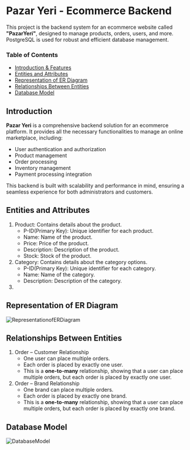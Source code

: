 #  Pazar Yeri - Ecommerce Backend

This project is the backend system for an ecommerce website called **"PazarYeri"**, designed to manage products, orders, users, and more. 
PostgreSQL is used for robust and efficient database management.

### Table of Contents
- [Introduction & Features](#introduction)
- [Entities and Attributes](#entities-and-attributes)
- [Representation of ER Diagram](#representation-of-er-diagram)
- [Relationships Between Entities](#relationships-between-entities)
- [Database Model](#database-model)

## Introduction

**Pazar Yeri** is a comprehensive backend solution for an ecommerce platform. It provides all the necessary functionalities to manage an online marketplace, including:

- User authentication and authorization
- Product management
- Order processing
- Inventory management
- Payment processing integration

This backend is built with scalability and performance in mind, ensuring a seamless experience for both administrators and customers.

## Entities and Attributes
1. Product: Contains details about the product.
   - P-ID(Primary Key): Unique identifier for each product.
   - Name: Name of the product.
   - Price: Price of the product.
   - Description: Description of the product.
   - Stock: Stock of the product.
2. Category: Contains details about the category options.
   - P-ID(Primary Key): Unique identifier for each category.
   - Name: Name of the category.
   - Description: Description of the category.
3. 


## Representation of ER Diagram

![RepresentationofERDiagram](https://github.com/ilsusunal/PazarYeri-backend/assets/148697098/4caee880-19a4-4f98-aadd-352c6d04b327)

## Relationships Between Entities

1. Order – Customer Relationship 
   - One user can place multiple orders.
   - Each order is placed by exactly one user.
   - This is a **one-to-many** relationship, showing that a user can place multiple orders, but each order is placed by exactly one user.
2. Order – Brand Relationship
    - One brand can place multiple orders.
    - Each order is placed by exactly one brand.
    - This is a **one-to-many** relationship, showing that a user can place multiple orders, but each order is placed by exactly one brand.


## Database Model

![DatabaseModel](https://github.com/ilsusunal/PazarYeri-backend/assets/148697098/b353aa72-784f-4110-acc9-f4e7c4b962e3)


